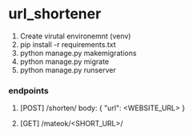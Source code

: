 # url_shortener

1. Create virutal environemnt (venv)
2. pip install -r requirements.txt
3. python manage.py makemigrations
4. python manage.py migrate
5. python manage.py runserver

### endpoints
1. [POST] /shorten/
body: 
{
  "url": <WEBSITE_URL>
}

2. [GET] /mateok/<SHORT_URL>/

